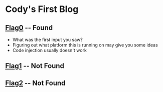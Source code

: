 # Cody's First Blog

## [Flag0](./flag0) -- Found

- What was the first input you saw?
- Figuring out what platform this is running on may give you some ideas
- Code injection usually doesn't work

## [Flag1](./flag1) -- Not Found

## [Flag2](./flag2) -- Not Found

